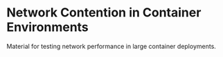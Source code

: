 # Network Contention in Container Environments

Material for testing network performance in large container deployments.
